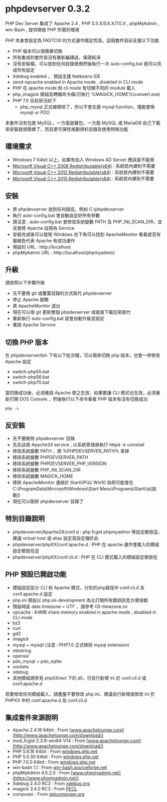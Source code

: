 phpdevserver 0.3.2
==================

PHP Dev Server 集成了 Apache 2.4 , PHP 5.5.X/5.6.X/7.0.X , phpMyAdmin , win-Bash , 提供開發 PHP 所需的環境

PHP 本身會設定為 FASTCGI 的方式運作穩定性高。這個套件目前支援以下功能

- PHP 版本可以很簡單切換
- 所有集成的套件皆沒有重新編譯過，保證純淨
- 沒有安裝檔，可以放到任何目錄使用然後執行一次 auto-config.bat 就可以完成所有設定
- Xdebug enabled ， 預設支援 Netbeans IDE
- zend-opcache enabled in Apache mode , disabled in CLI mode
- PHP 在 apache mode 和 cli mode 有切開不同的 module 載入
- php\_imagick 模組及轉檔命令檔(可執行 %MAGICK\_HOME%\convert.exe)
- PHP 7.0 目前狀況如下
  - php_mysql 正式被移除了，所以不會支援 mysql function，僅能使用 mysqli or PDO



本套件沒有包進 MySQL，一方面是難包，一方面 MySQL 或 MariaDB 自己下載來安裝就很簡單了，而且更可彈性規劃資料目錄及使用特殊功能

## 環境需求 ##

- Windows 7 64bit 以上，如果有加入 Windows AD Server 應該是不能用
- [Microsoft Visual C++ 2008 Redistributable(x64)](http://https://www.microsoft.com/zh-tw/download/details.aspx?id=2092) : 系統若內建則不需要
- [Microsoft Visual C++ 2012 Redistributable(x64)](https://www.microsoft.com/zh-TW/download/details.aspx?id=30679) : 系統若內建則不需要
- [Microsoft Visual C++ 2015 Redistributable(x64)](https://www.microsoft.com/en-us/download/details.aspx?id=48145) : 系統若內建則不需要

## 安裝 ##

- 將 phpdevserver 放到任何路徑，例如 C:\phpdevserver
- 執行 auto-config.bat 會自動設定好所有參數
- 請注意 : auto-config.bat 會修改系統變數 PATH 及 PHP\_INI\_SCAN\_DIR，並且會將 Apache 註冊為 Service
- 安裝完成後可以發現 Windows 右下角可以找到 ApacheMonitor 看看是否有變綠色代表 Apache 有成功運作
- 預設的 URL : http://localhost
- phpMyAdmin URL : http://localhost/phpmyadmin/

## 升級 ##

請依照以下步驟升級

- 先不要用 git 或覆蓋目錄的方式取代 phpdevserver
- 停止 Apache 服務
- 將 ApacheMonitor 退出
- 現在可以用 git 更新整個 phpdevserver 或直接下載回來取代
- 重新執行 auto-config.bat 就會自動升級並設定
- 重啟 Apache Service


## 切換 PHP 版本 ##

在 phpdevserver/bin 下有以下批次檔，可以用來切換 php 版本，也會一併修改 Apache 設定

- switch-php55.bat
- switch-php56.bat
- switch-php70.bat

當切換成功後，必須重啟 Apache 使之生效，如果要讓 CLI 模式也生效，必須重新打開 DOS Console ，然後執行以下命令看看 PHP 版本有沒有切換成功

    php -v



## 反安裝 ##

- 先不要刪除 phpdevserver 目錄
- 先反註冊 Apache24 service , 以系統管理員執行 httpd -k uninstall
- 修改系統變數 PATH ，將 %PHPDEVSERVER_PATH% 拿掉
- 移除系統變數 PHPDEVSERVER_PATH
- 移除系統變數 PHPDEVSERVER\_PHP\_VERSION
- 移除系統變數 PHP\_INI\_SCAN_DIR
- 移除系統變數 MAGICK\_HOME
- 移除 ApacheMonitor 連結於 StartUP(以 Win10 為例可能會在 C:\ProgramData\Microsoft\Windows\Start Menu\Programs\StartUp[啟動])
- 現在可以刪除 phpdevserver 目錄了


## 特別目錄說明 ##

- phpdevserver/Apache24/conf.d : php fcgid phpmyadmin 等設定都放這，建議 virtual host 或 alias 設定寫設定檔於此
- phpdevserver/phpXX/conf.apache.d : PHP 在 apache 運作會載入的模組設定都放在這
- phpdevserver/phpXX/conf.cli.d : PHP 在 CLI 模式載入的模組設定都放在

## PHP 預設已開啟功能 ##

- 模組設定區分 CLI 和 Apache 模式，分別於php路徑中 conf.cli.d 及 conf.apache.d 設定
- php.ini 預設以 php.ini-development 為主打開所有錯誤訊息方便偵錯
- 預設時區 date.timezone = UTF ，請參考 05-timezone.ini
- opcache : 64MB share memory enabled in apache mode , disabled in CLI mode
- bz2
- curl
- gd2
- imagick
- mysql + mysqli (注意 : PHP7.0 正式移除 mysql extension)
- mbstring
- openssl
- pdo_mysql + pdo_sqlite
- sockets
- xdebug
- 其他模組請參見 phpXX/ext 下的 dll，可自行新增 ini 於 conf.cli.d 或 conf.apache.d

若要修改任何模組載入，請盡量不要修改 php.ini，建議自行新增或修改 ini 於 PHPXX 中的 conf.apache.d 及 conf.cli.d

## 集成套件來源說明 ##

- Apache 2.4.18 64bit : From [www.apachelounge.com](http://www.apachelounge.com/download/)
- mod_fcgid-2.3.9-win64-V14 : From [www.apachelounge.com](http://www.apachelounge.com/download/)
- PHP 5.6.16 64bit : From [windows.php.net](http://windows.php.net/download/)
- PHP 5.5.30 64bit : From [windows.php.net](http://windows.php.net/download/)
- PHP 7.0.0 64bit : From [windows.php.net](http://windows.php.net/download/)
- win-bash 1.1 : From [win-bash.sourceforge.net](http://win-bash.sourceforge.net/)
- phpMyAdmin 4.5.2.0 : From [www.phpmyadmin.net](https://www.phpmyadmin.net/)
- Xdebug 2.4.0 RC3 : From [xdebug.org](http://xdebug.org/)
- imagick 3.4.0 RC3 : From [PECL](http://windows.php.net/downloads/pecl/releases/imagick/)
- composer : From [getcomposer.org](https://getcomposer.org )
